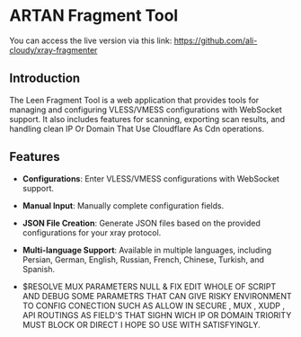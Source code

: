 # ARTAN Fragment Tool

You can access the live version via this link:
https://github.com/ali-cloudy/xray-fragmenter

## Introduction

The Leen Fragment Tool is a web application that provides tools for managing and configuring VLESS/VMESS configurations with WebSocket support. It also includes features for scanning, exporting scan results, and handling clean IP Or Domain That Use Cloudflare As Cdn operations.

## Features

- **Configurations**: Enter VLESS/VMESS configurations with WebSocket support.

- **Manual Input**: Manually complete configuration fields.

- **JSON File Creation**: Generate JSON files based on the provided configurations for your xray protocol.

- **Multi-language Support**: Available in multiple languages, including Persian, German, English, Russian, French, Chinese, Turkish, and Spanish.
 
- $RESOLVE MUX PARAMETERS NULL & FIX EDIT WHOLE OF SCRIPT AND DEBUG SOME PARAMETRS THAT CAN GIVE RISKY ENVIRONMENT TO CONFIG CONECTION SUCH AS ALLOW IN SECURE , MUX , XUDP , API ROUTINGS AS FIELD'S THAT SIGHN WICH IP OR DOMAIN TRIORITY MUST BLOCK OR DIRECT I HOPE SO USE WITH SATISFYINGLY.
